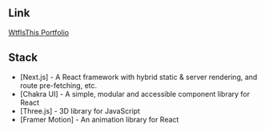 ## Link
[WtfIsThis Portfolio](https://website.com)

## Stack
- [Next.js] - A React framework with hybrid static & server rendering, and route pre-fetching, etc.
- [Chakra UI] - A simple, modular and accessible component library for React
- [Three.js] - 3D library for JavaScript
- [Framer Motion] - An animation library for React
